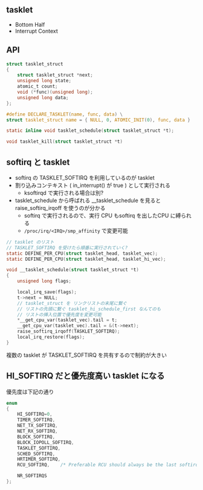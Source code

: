 ## tasklet

 * Bottom Half
 * Interrupt Context

## API

```c
struct tasklet_struct
{
	struct tasklet_struct *next;
	unsigned long state;
	atomic_t count;
	void (*func)(unsigned long);
	unsigned long data;
};
```

```c
#define DECLARE_TASKLET(name, func, data) \
struct tasklet_struct name = { NULL, 0, ATOMIC_INIT(0), func, data }
```

```c
static inline void tasklet_schedule(struct tasklet_struct *t);
```

```c
void tasklet_kill(struct tasklet_struct *t)
```

## softirq と tasklet

 * softirq の TASKLET_SOFTIRQ を利用しているのが tasklet
 * 割り込みコンテキスト ( in_interrupt() が true ) として実行される
   * ksoftirqd で実行される場合は別?
 * tasklet_schedule から呼ばれる __tasklet_schedule を見ると raise_softirq_irqoff を使うのが分かる
   * softirq で実行されるので、実行 CPU もsoftirq を出したCPU に縛られる
   * `/proc/irq/<IRQ>/smp_affinity` で変更可能

```c
// tasklet のリスト
// TASKLET_SOFTIRQ を受けたら順番に実行されていく?
static DEFINE_PER_CPU(struct tasklet_head, tasklet_vec);
static DEFINE_PER_CPU(struct tasklet_head, tasklet_hi_vec);

void __tasklet_schedule(struct tasklet_struct *t)
{
	unsigned long flags;

	local_irq_save(flags);
	t->next = NULL;
    // tasklet_struct を リンクリストの末尾に繋ぐ
    // リストの先頭に繋ぐ tasklet_hi_schedule_first なんてのも
    // リストの挿入位置で優先度を変更可能    
	*__get_cpu_var(tasklet_vec).tail = t;
	__get_cpu_var(tasklet_vec).tail = &(t->next);
	raise_softirq_irqoff(TASKLET_SOFTIRQ);
	local_irq_restore(flags);
}
```

複数の tasklet が TASKLET_SOFTIRQ を共有するので制約が大きい

## HI_SOFTIRQ だと優先度高い tasklet になる

優先度は下記の通り

```c
enum
{
	HI_SOFTIRQ=0,
	TIMER_SOFTIRQ,
	NET_TX_SOFTIRQ,
	NET_RX_SOFTIRQ,
	BLOCK_SOFTIRQ,
	BLOCK_IOPOLL_SOFTIRQ,
	TASKLET_SOFTIRQ,
	SCHED_SOFTIRQ,
	HRTIMER_SOFTIRQ,
	RCU_SOFTIRQ,	/* Preferable RCU should always be the last softirq */

	NR_SOFTIRQS
};
```